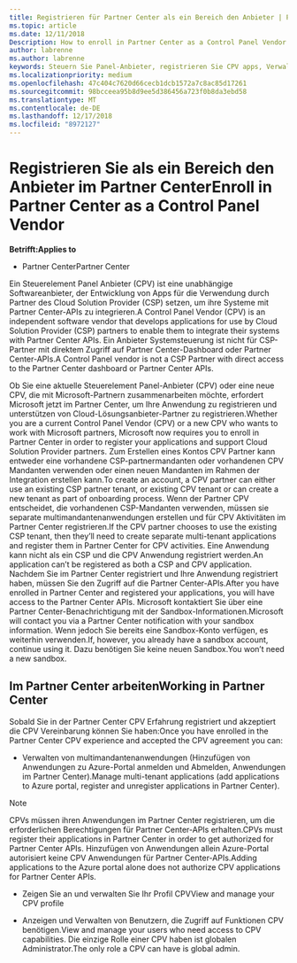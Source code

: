 ```yaml
---
title: Registrieren für Partner Center als ein Bereich den Anbieter | Partner Center
ms.topic: article
ms.date: 12/11/2018
Description: How to enroll in Partner Center as a Control Panel Vendor
author: labrenne
ms.author: labrenne
keywords: Steuern Sie Panel-Anbieter, registrieren Sie CPV apps, Verwalten von CPV apps
ms.localizationpriority: medium
ms.openlocfilehash: 47c404c7620d66cecb1dcb1572a7c8ac85d17261
ms.sourcegitcommit: 98bcceea95b8d9ee5d386456a723f0b8da3ebd58
ms.translationtype: MT
ms.contentlocale: de-DE
ms.lasthandoff: 12/17/2018
ms.locfileid: "8972127"
---
```

# <a name="enroll-in-partner-center-as-a-control-panel-vendor"></a><span data-ttu-id="90500-103">Registrieren Sie als ein Bereich den Anbieter im Partner Center</span><span class="sxs-lookup"><span data-stu-id="90500-103">Enroll in Partner Center as a Control Panel Vendor</span></span>

**<span data-ttu-id="90500-104">Betrifft:</span><span class="sxs-lookup"><span data-stu-id="90500-104">Applies to</span></span>**

- <span data-ttu-id="90500-105">Partner Center</span><span class="sxs-lookup"><span data-stu-id="90500-105">Partner Center</span></span>

<span data-ttu-id="90500-106">Ein Steuerelement Panel Anbieter (CPV) ist eine unabhängige Softwareanbieter, der Entwicklung von Apps für die Verwendung durch Partner des Cloud Solution Provider (CSP) setzen, um ihre Systeme mit Partner Center-APIs zu integrieren.</span><span class="sxs-lookup"><span data-stu-id="90500-106">A Control Panel Vendor (CPV) is an independent software vendor that develops applications for use by Cloud Solution Provider (CSP) partners to enable them to integrate their systems with Partner Center APIs.</span></span> <span data-ttu-id="90500-107">Ein Anbieter Systemsteuerung ist nicht für CSP-Partner mit direktem Zugriff auf Partner Center-Dashboard oder Partner Center-APIs.</span><span class="sxs-lookup"><span data-stu-id="90500-107">A Control Panel vendor is not a CSP Partner with direct access to the Partner Center dashboard or Partner Center APIs.</span></span>

<span data-ttu-id="90500-108">Ob Sie eine aktuelle Steuerelement Panel-Anbieter (CPV) oder eine neue CPV, die mit Microsoft-Partnern zusammenarbeiten möchte, erfordert Microsoft jetzt im Partner Center, um Ihre Anwendung zu registrieren und unterstützen von Cloud-Lösungsanbieter-Partner zu registrieren.</span><span class="sxs-lookup"><span data-stu-id="90500-108">Whether you are a current Control Panel Vendor (CPV) or a new CPV who wants to work with Microsoft partners, Microsoft now requires you to enroll in Partner Center in order to register your applications and support Cloud Solution Provider partners.</span></span> <span data-ttu-id="90500-109">Zum Erstellen eines Kontos CPV Partner kann entweder eine vorhandene CSP-partnermandanten oder vorhandenen CPV Mandanten verwenden oder einen neuen Mandanten im Rahmen der Integration erstellen kann.</span><span class="sxs-lookup"><span data-stu-id="90500-109">To create an account, a CPV partner can either use an existing CSP partner tenant, or existing CPV tenant or can create a new tenant as part of onboarding process.</span></span> <span data-ttu-id="90500-110">Wenn der Partner CPV entscheidet, die vorhandenen CSP-Mandanten verwenden, müssen sie separate multimandantenanwendungen erstellen und für CPV Aktivitäten im Partner Center registrieren.</span><span class="sxs-lookup"><span data-stu-id="90500-110">If the CPV partner chooses to use the existing CSP tenant, then they’ll need to create separate multi-tenant applications and register them in Partner Center for CPV activities.</span></span> <span data-ttu-id="90500-111">Eine Anwendung kann nicht als ein CSP und die CPV Anwendung registriert werden.</span><span class="sxs-lookup"><span data-stu-id="90500-111">An application can’t be registered as both a CSP and CPV application.</span></span> <span data-ttu-id="90500-112">Nachdem Sie im Partner Center registriert und Ihre Anwendung registriert haben, müssen Sie den Zugriff auf die Partner Center-APIs.</span><span class="sxs-lookup"><span data-stu-id="90500-112">After you have enrolled in Partner Center and registered your applications, you will have access to the Partner Center APIs.</span></span>  <span data-ttu-id="90500-113">Microsoft kontaktiert Sie über eine Partner Center-Benachrichtigung mit der Sandbox-Informationen.</span><span class="sxs-lookup"><span data-stu-id="90500-113">Microsoft will contact you via a Partner Center notification with your sandbox information.</span></span> <span data-ttu-id="90500-114">Wenn jedoch Sie bereits eine Sandbox-Konto verfügen, es weiterhin verwenden.</span><span class="sxs-lookup"><span data-stu-id="90500-114">If, however, you already have a sandbox account, continue using it.</span></span> <span data-ttu-id="90500-115">Dazu benötigen Sie keine neuen Sandbox.</span><span class="sxs-lookup"><span data-stu-id="90500-115">You won’t need a new sandbox.</span></span>   


## <a name="working-in-partner-center"></a><span data-ttu-id="90500-116">Im Partner Center arbeiten</span><span class="sxs-lookup"><span data-stu-id="90500-116">Working in Partner Center</span></span>
<span data-ttu-id="90500-117">Sobald Sie in der Partner Center CPV Erfahrung registriert und akzeptiert die CPV Vereinbarung können Sie haben:</span><span class="sxs-lookup"><span data-stu-id="90500-117">Once you have enrolled in the Partner Center CPV experience and accepted the CPV agreement you can:</span></span>

- <span data-ttu-id="90500-118">Verwalten von multimandantenanwendungen (Hinzufügen von Anwendungen zu Azure-Portal anmelden und Abmelden, Anwendungen im Partner Center).</span><span class="sxs-lookup"><span data-stu-id="90500-118">Manage multi-tenant applications (add applications to Azure portal, register and unregister applications in Partner Center).</span></span>

>[!Note] 
><span data-ttu-id="90500-119">CPVs müssen ihren Anwendungen im Partner Center registrieren, um die erforderlichen Berechtigungen für Partner Center-APIs erhalten.</span><span class="sxs-lookup"><span data-stu-id="90500-119">CPVs must register their applications in Partner Center in order to get authorized for Partner Center APIs.</span></span> <span data-ttu-id="90500-120">Hinzufügen von Anwendungen allein Azure-Portal autorisiert keine CPV Anwendungen für Partner Center-APIs.</span><span class="sxs-lookup"><span data-stu-id="90500-120">Adding applications to the Azure portal alone does not authorize CPV applications for Partner Center APIs.</span></span> 

- <span data-ttu-id="90500-121">Zeigen Sie an und verwalten Sie Ihr Profil CPV</span><span class="sxs-lookup"><span data-stu-id="90500-121">View and manage your CPV profile</span></span> 

- <span data-ttu-id="90500-122">Anzeigen und Verwalten von Benutzern, die Zugriff auf Funktionen CPV benötigen.</span><span class="sxs-lookup"><span data-stu-id="90500-122">View and manage your users who need access to CPV capabilities.</span></span> <span data-ttu-id="90500-123">Die einzige Rolle einer CPV haben ist globalen Administrator.</span><span class="sxs-lookup"><span data-stu-id="90500-123">The only role a CPV can have is global admin.</span></span>


